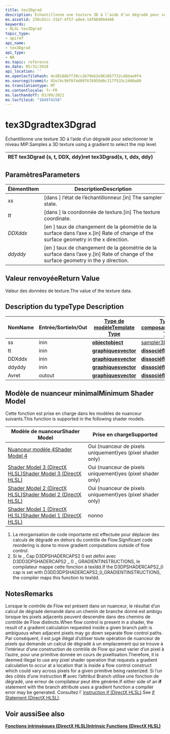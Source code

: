 ```yaml
---
title: tex3Dgrad
description: Échantillonne une texture 3D à l’aide d’un dégradé pour sélectionner le niveau MIP. | tex3Dgrad
ms.assetid: 230c42cc-31b7-4f57-ade4-14f069094d46
keywords:
- HLSL tex3Dgrad
topic_type:
- apiref
api_name:
- tex3Dgrad
api_type:
- NA
ms.topic: reference
ms.date: 05/31/2018
api_location: ''
ms.openlocfilehash: 4cd8188b7f39cc2b79eb2e961857732cd8dae9f4
ms.sourcegitcommit: 92e74c99f8f4d097676959d0c317f533c2400a80
ms.translationtype: MT
ms.contentlocale: fr-FR
ms.lasthandoff: 03/09/2021
ms.locfileid: "104974158"
---
```

# <a name="tex3dgrad"></a><span data-ttu-id="21148-105">tex3Dgrad</span><span class="sxs-lookup"><span data-stu-id="21148-105">tex3Dgrad</span></span>

<span data-ttu-id="21148-106">Échantillonne une texture 3D à l’aide d’un dégradé pour sélectionner le niveau MIP.</span><span class="sxs-lookup"><span data-stu-id="21148-106">Samples a 3D texture using a gradient to select the mip level.</span></span>



| <span data-ttu-id="21148-107">RET tex3Dgrad (s, t, DDX, ddy)</span><span class="sxs-lookup"><span data-stu-id="21148-107">ret tex3Dgrad(s, t, ddx, ddy)</span></span> |
|-------------------------------|



 

## <a name="parameters"></a><span data-ttu-id="21148-108">Paramètres</span><span class="sxs-lookup"><span data-stu-id="21148-108">Parameters</span></span>



| <span data-ttu-id="21148-109">Élément</span><span class="sxs-lookup"><span data-stu-id="21148-109">Item</span></span>                                                         | <span data-ttu-id="21148-110">Description</span><span class="sxs-lookup"><span data-stu-id="21148-110">Description</span></span>                                                                  |
|--------------------------------------------------------------|------------------------------------------------------------------------------|
| <span data-ttu-id="21148-111"><span id="s"></span><span id="S"></span>*x*</span><span class="sxs-lookup"><span data-stu-id="21148-111"><span id="s"></span><span id="S"></span>*s*</span></span><br/>       | <span data-ttu-id="21148-112">\[dans \] l’état de l’échantillonneur.</span><span class="sxs-lookup"><span data-stu-id="21148-112">\[in\] The sampler state.</span></span><br/>                                         |
| <span data-ttu-id="21148-113"><span id="t"></span><span id="T"></span>*t*</span><span class="sxs-lookup"><span data-stu-id="21148-113"><span id="t"></span><span id="T"></span>*t*</span></span><br/>       | <span data-ttu-id="21148-114">\[dans \] la coordonnée de texture.</span><span class="sxs-lookup"><span data-stu-id="21148-114">\[in\] The texture coordinate.</span></span><br/>                                    |
| <span data-ttu-id="21148-115"><span id="ddx"></span><span id="DDX"></span>*DDX*</span><span class="sxs-lookup"><span data-stu-id="21148-115"><span id="ddx"></span><span id="DDX"></span>*ddx*</span></span><br/> | <span data-ttu-id="21148-116">\[en \] taux de changement de la géométrie de la surface dans l’axe x.</span><span class="sxs-lookup"><span data-stu-id="21148-116">\[in\] Rate of change of the surface geometry in the x direction.</span></span><br/> |
| <span data-ttu-id="21148-117"><span id="ddy"></span><span id="DDY"></span>*ddy*</span><span class="sxs-lookup"><span data-stu-id="21148-117"><span id="ddy"></span><span id="DDY"></span>*ddy*</span></span><br/> | <span data-ttu-id="21148-118">\[en \] taux de changement de la géométrie de la surface dans l’axe y.</span><span class="sxs-lookup"><span data-stu-id="21148-118">\[in\] Rate of change of the surface geometry in the y direction.</span></span><br/> |



 

## <a name="return-value"></a><span data-ttu-id="21148-119">Valeur renvoyée</span><span class="sxs-lookup"><span data-stu-id="21148-119">Return Value</span></span>

<span data-ttu-id="21148-120">Valeur des données de texture.</span><span class="sxs-lookup"><span data-stu-id="21148-120">The value of the texture data.</span></span>

## <a name="type-description"></a><span data-ttu-id="21148-121">Description du type</span><span class="sxs-lookup"><span data-stu-id="21148-121">Type Description</span></span>



| <span data-ttu-id="21148-122">Nom</span><span class="sxs-lookup"><span data-stu-id="21148-122">Name</span></span> | <span data-ttu-id="21148-123">Entrée/Sortie</span><span class="sxs-lookup"><span data-stu-id="21148-123">In/Out</span></span> | [<span data-ttu-id="21148-124">**Type de modèle**</span><span class="sxs-lookup"><span data-stu-id="21148-124">**Template Type**</span></span>](dx-graphics-hlsl-intrinsic-functions.md)                       | [<span data-ttu-id="21148-125">**Type de composant**</span><span class="sxs-lookup"><span data-stu-id="21148-125">**Component Type**</span></span>](dx-graphics-hlsl-intrinsic-functions.md) | <span data-ttu-id="21148-126">Taille</span><span class="sxs-lookup"><span data-stu-id="21148-126">Size</span></span> |
|------|--------|-------------------------------------------------------------------------------------|----------------------------------------------------------------|------|
| <span data-ttu-id="21148-127">s</span><span class="sxs-lookup"><span data-stu-id="21148-127">s</span></span>    | <span data-ttu-id="21148-128">in</span><span class="sxs-lookup"><span data-stu-id="21148-128">in</span></span>     | [<span data-ttu-id="21148-129">**object**</span><span class="sxs-lookup"><span data-stu-id="21148-129">**object**</span></span>](dx-graphics-hlsl-intrinsic-functions.md) | [<span data-ttu-id="21148-130">sampler3D</span><span class="sxs-lookup"><span data-stu-id="21148-130">sampler3D</span></span>](dx-graphics-hlsl-sampler.md)                      | <span data-ttu-id="21148-131">1</span><span class="sxs-lookup"><span data-stu-id="21148-131">1</span></span>    |
| <span data-ttu-id="21148-132">t</span><span class="sxs-lookup"><span data-stu-id="21148-132">t</span></span>    | <span data-ttu-id="21148-133">in</span><span class="sxs-lookup"><span data-stu-id="21148-133">in</span></span>     | [<span data-ttu-id="21148-134">**graphiques**</span><span class="sxs-lookup"><span data-stu-id="21148-134">**vector**</span></span>](dx-graphics-hlsl-intrinsic-functions.md) | [<span data-ttu-id="21148-135">**dissocié**</span><span class="sxs-lookup"><span data-stu-id="21148-135">**float**</span></span>](/windows/desktop/WinProg/windows-data-types)                        | <span data-ttu-id="21148-136">3</span><span class="sxs-lookup"><span data-stu-id="21148-136">3</span></span>    |
| <span data-ttu-id="21148-137">DDX</span><span class="sxs-lookup"><span data-stu-id="21148-137">ddx</span></span>  | <span data-ttu-id="21148-138">in</span><span class="sxs-lookup"><span data-stu-id="21148-138">in</span></span>     | [<span data-ttu-id="21148-139">**graphiques**</span><span class="sxs-lookup"><span data-stu-id="21148-139">**vector**</span></span>](dx-graphics-hlsl-intrinsic-functions.md) | [<span data-ttu-id="21148-140">**dissocié**</span><span class="sxs-lookup"><span data-stu-id="21148-140">**float**</span></span>](/windows/desktop/WinProg/windows-data-types)                        | <span data-ttu-id="21148-141">3</span><span class="sxs-lookup"><span data-stu-id="21148-141">3</span></span>    |
| <span data-ttu-id="21148-142">ddy</span><span class="sxs-lookup"><span data-stu-id="21148-142">ddy</span></span>  | <span data-ttu-id="21148-143">in</span><span class="sxs-lookup"><span data-stu-id="21148-143">in</span></span>     | [<span data-ttu-id="21148-144">**graphiques**</span><span class="sxs-lookup"><span data-stu-id="21148-144">**vector**</span></span>](dx-graphics-hlsl-intrinsic-functions.md) | [<span data-ttu-id="21148-145">**dissocié**</span><span class="sxs-lookup"><span data-stu-id="21148-145">**float**</span></span>](/windows/desktop/WinProg/windows-data-types)                        | <span data-ttu-id="21148-146">3</span><span class="sxs-lookup"><span data-stu-id="21148-146">3</span></span>    |
| <span data-ttu-id="21148-147">Av</span><span class="sxs-lookup"><span data-stu-id="21148-147">ret</span></span>  | <span data-ttu-id="21148-148">out</span><span class="sxs-lookup"><span data-stu-id="21148-148">out</span></span>    | [<span data-ttu-id="21148-149">**graphiques**</span><span class="sxs-lookup"><span data-stu-id="21148-149">**vector**</span></span>](dx-graphics-hlsl-intrinsic-functions.md) | [<span data-ttu-id="21148-150">**dissocié**</span><span class="sxs-lookup"><span data-stu-id="21148-150">**float**</span></span>](/windows/desktop/WinProg/windows-data-types)                        | <span data-ttu-id="21148-151">4</span><span class="sxs-lookup"><span data-stu-id="21148-151">4</span></span>    |



 

## <a name="minimum-shader-model"></a><span data-ttu-id="21148-152">Modèle de nuanceur minimal</span><span class="sxs-lookup"><span data-stu-id="21148-152">Minimum Shader Model</span></span>

<span data-ttu-id="21148-153">Cette fonction est prise en charge dans les modèles de nuanceur suivants.</span><span class="sxs-lookup"><span data-stu-id="21148-153">This function is supported in the following shader models.</span></span>



| <span data-ttu-id="21148-154">Modèle de nuanceur</span><span class="sxs-lookup"><span data-stu-id="21148-154">Shader Model</span></span>                                              | <span data-ttu-id="21148-155">Prise en charge</span><span class="sxs-lookup"><span data-stu-id="21148-155">Supported</span></span>                |
|-----------------------------------------------------------|--------------------------|
| [<span data-ttu-id="21148-156">Nuanceur modèle 4</span><span class="sxs-lookup"><span data-stu-id="21148-156">Shader Model 4</span></span>](dx-graphics-hlsl-sm4.md)                | <span data-ttu-id="21148-157">Oui (nuanceur de pixels uniquement)</span><span class="sxs-lookup"><span data-stu-id="21148-157">yes (pixel shader only)</span></span>  |
| [<span data-ttu-id="21148-158">Shader Model 3 (DirectX HLSL)</span><span class="sxs-lookup"><span data-stu-id="21148-158">Shader Model 3 (DirectX HLSL)</span></span>](dx-graphics-hlsl-sm3.md) | <span data-ttu-id="21148-159">Oui (nuanceur de pixels uniquement)</span><span class="sxs-lookup"><span data-stu-id="21148-159">yes  (pixel shader only)</span></span> |
| [<span data-ttu-id="21148-160">Shader Model 2 (DirectX HLSL)</span><span class="sxs-lookup"><span data-stu-id="21148-160">Shader Model 2 (DirectX HLSL)</span></span>](dx-graphics-hlsl-sm2.md) | <span data-ttu-id="21148-161">Oui (nuanceur de pixels uniquement)</span><span class="sxs-lookup"><span data-stu-id="21148-161">yes  (pixel shader only)</span></span> |
| [<span data-ttu-id="21148-162">Shader Model 1 (DirectX HLSL)</span><span class="sxs-lookup"><span data-stu-id="21148-162">Shader Model 1 (DirectX HLSL)</span></span>](dx-graphics-hlsl-sm1.md) | <span data-ttu-id="21148-163">non</span><span class="sxs-lookup"><span data-stu-id="21148-163">no</span></span>                       |



 

1.  <span data-ttu-id="21148-164">La réorganisation de code importante est effectuée pour déplacer des calculs de dégradé en dehors du contrôle de Flow.</span><span class="sxs-lookup"><span data-stu-id="21148-164">Significant code reordering is done to move gradient computations outside of flow control.</span></span>
2.  <span data-ttu-id="21148-165">Si le \_ Cap D3DPSHADERCAPS2 0 est défini avec D3DD3DPSHADERCAPS2 \_ 0 \_ GRADIENTINSTRUCTIONS, le compilateur mappe cette fonction à texldd.</span><span class="sxs-lookup"><span data-stu-id="21148-165">If the D3DPSHADERCAPS2\_0 cap is set with D3DD3DPSHADERCAPS2\_0\_GRADIENTINSTRUCTIONS, the compiler maps this function to texldd.</span></span>

## <a name="remarks"></a><span data-ttu-id="21148-166">Notes</span><span class="sxs-lookup"><span data-stu-id="21148-166">Remarks</span></span>

<span data-ttu-id="21148-167">Lorsque le contrôle de Flow est présent dans un nuanceur, le résultat d’un calcul de dégradé demandé dans un chemin de branche donné est ambigu lorsque les pixels adjacents peuvent descendre dans des chemins de contrôle de Flow distincts.</span><span class="sxs-lookup"><span data-stu-id="21148-167">When flow control is present in a shader, the result of a gradient calculation requested inside a given branch path is ambiguous when adjacent pixels may go down separate flow control paths.</span></span> <span data-ttu-id="21148-168">Par conséquent, il est jugé illégal d’utiliser toute opération de nuanceur de pixels qui demande un calcul de dégradé à un emplacement qui se trouve à l’intérieur d’une construction de contrôle de Flow qui peut varier d’un pixel à l’autre, pour une primitive donnée en cours de pixellisation.</span><span class="sxs-lookup"><span data-stu-id="21148-168">Therefore, it is deemed illegal to use any pixel shader operation that requests a gradient calculation to occur at a location that is inside a flow control construct which could vary across pixels for a given primitive being rasterized.</span></span> <span data-ttu-id="21148-169">Si l’un des côtés d’une instruction **If** avec l’attribut Branch utilise une fonction de dégradé, une erreur de compilateur peut être générée.</span><span class="sxs-lookup"><span data-stu-id="21148-169">If either side of an **if** statement with the branch attribute uses a gradient function a compiler error may be generated.</span></span> <span data-ttu-id="21148-170">Consultez l' [instruction if (DirectX HLSL)](dx-graphics-hlsl-if.md).</span><span class="sxs-lookup"><span data-stu-id="21148-170">See [if Statement (DirectX HLSL)](dx-graphics-hlsl-if.md).</span></span>

## <a name="see-also"></a><span data-ttu-id="21148-171">Voir aussi</span><span class="sxs-lookup"><span data-stu-id="21148-171">See also</span></span>

<dl> <dt>

[<span data-ttu-id="21148-172">**Fonctions intrinsèques (DirectX HLSL)**</span><span class="sxs-lookup"><span data-stu-id="21148-172">**Intrinsic Functions (DirectX HLSL)**</span></span>](dx-graphics-hlsl-intrinsic-functions.md)
</dt> </dl>

 

